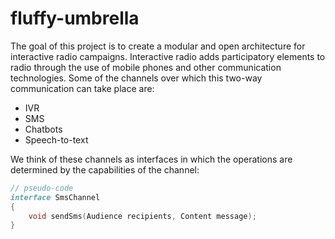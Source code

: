 # fluffy-umbrella

The goal of this project is to create a modular and open architecture for interactive radio campaigns. Interactive radio adds participatory elements to radio through the use of mobile phones and other communication technologies. Some of the channels over which this two-way communication can take place are:
* IVR
* SMS
* Chatbots
* Speech-to-text
<!-- between campaign features and an audience -->
We think of these channels as interfaces in which the operations are determined by the capabilities of the channel:
```d
// pseudo-code
interface SmsChannel
{
    void sendSms(Audience recipients, Content message);
}
```
